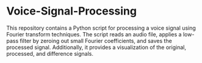 # Voice-Signal-Processing
This repository contains a Python script for processing a voice signal using Fourier transform techniques. The script reads an audio file, applies a low-pass filter by zeroing out small Fourier coefficients, and saves the processed signal. Additionally, it provides a visualization of the original, processed, and difference signals.
